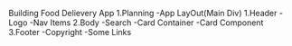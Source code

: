 
Building Food Delievery App
1.Planning
-App LayOut(Main Div)
  1.Header
    -Logo
    -Nav Items
  2.Body
    -Search
    -Card Container
      -Card Component
  3.Footer
    -Copyright
    -Some Links
